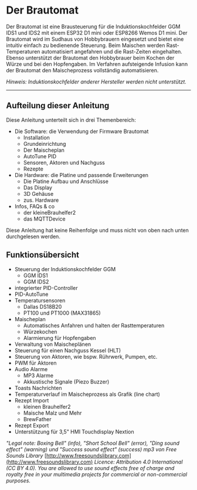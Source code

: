 # Der Brautomat

Der Brautomat ist eine Brausteuerung für die Induktionskochfelder GGM IDS1 und IDS2 mit einem ESP32 D1 mini oder ESP8266 Wemos D1 mini. Der Brautomat wird im Sudhaus von Hobbybrauern eingesetzt und bietet eine intuitiv einfach zu bedienende Steuerung. Beim Maischen werden Rast-Temperaturen automatisiert angefahren und die Rast-Zeiten eingehalten. Ebenso unterstützt der Brautomat den Hobbybrauer beim Kochen der Würze und bei den Hopfengaben. Im Verfahren aufsteigende Infusion kann der Brautomat den Maischeprozess vollständig automatisieren.

 _Hinweis: Induktionskochfelder anderer Hersteller werden nicht unterstützt._

---

## Aufteilung dieser Anleitung

Diese Anleitung unterteilt sich in drei Themenbereich:

* Die Software: die Verwendung der Firmware Brautomat
  * Installation
  * Grundeinrichtung
  * Der Maischeplan
  * AutoTune PID
  * Sensoren, Aktoren und Nachguss
  * Rezepte
* Die Hardware: die Platine und passende Erweiterungen
  * Die Platine Aufbau und Anschlüsse
  * Das Display
  * 3D Gehäuse
  * zus. Hardware
* Infos, FAQs & co
  * der kleineBrauhelfer2
  * das MQTTDevice

Diese Anleitung hat keine Reihenfolge und muss nicht von oben nach unten durchgelesen werden.

## Funktionsübersicht

* Steuerung der Induktionskochfelder GGM
  * GGM IDS1
  * GGM IDS2
* integrierter PID-Controller
* PID-AutoTune
* Temperatursensoren
  * Dallas DS18B20
  * PT100 und PT1000 (MAX31865)
* Maischeplan
  * Automatisches Anfahren und halten der Rasttemperaturen
  * Würzekochen
  * Alarmierung für Hopfengaben
* Verwaltung von Maischeplänen
* Steuerung für einen Nachguss Kessel (HLT)
* Steuerung von Aktoren, wie bspw. Rührwerk, Pumpen, etc.
* PWM für Aktoren
* Audio Alarme
  * MP3 Alarme
  * Akkustische Signale (Piezo Buzzer)
* Toasts Nachrichten
* Temperaturverlauf im Maischeprozess als Grafik (line chart)
* Rezept Import
  * kleinen Brauhelfer2
  * Maische Malz und Mehr
  * BrewFather
* Rezept Export
* Unterstützung für 3,5" HMI Touchdisplay Nextion

_"Legal note: Boxing Bell" (info), "Short School Bell" (error), "Ding sound effect" (warning) und "Success sound effect" (success) mp3 von Free Sounds Library_ [http://www.freesoundslibrary.com](http://www.freesoundslibrary.com) _Licence: Attribution 4.0 International (CC BY 4.0). You are allowed to use sound effects free of charge and royalty free in your multimedia projects for commercial or non-commercial purposes._
